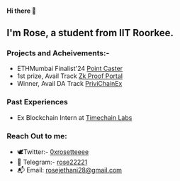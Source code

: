 

#### Hi there 👋

## I'm Rose, a student from IIT Roorkee. 

### Projects and Acheivements:-
- ETHMumbai Finalist'24 [Point Caster](https://github.com/rose2221/ETHMumbai)
- 1st prize, Avail Track [Zk Proof Portal](https://github.com/rose2221/ScalingEthereum)
- Winner, Avail DA Track [PriviChainEx](https://github.com/PriviChainEx/)

### Past Experiences
- Ex Blockchain Intern at [Timechain Labs](https://timechainlabs.io/)
  

### Reach Out to me:
- 🕊️Twitter:- [0xrosetteeee](https://twitter.com/0xrosetteeee)
- 📩 Telegram:- [rose22221](https://t.me/rose22221)
- 📬 Email: [rosejethani28@gmail.com](rosejethani28@gmail.com)
